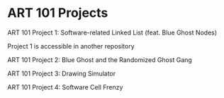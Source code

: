 # ART 101 Projects
ART 101 Project 1: Software-related Linked List (feat. Blue Ghost Nodes)

Project 1 is accessible in another repository

ART 101 Project 2: Blue Ghost and the Randomized Ghost Gang

ART 101 Project 3: Drawing Simulator

ART 101 Project 4: Software Cell Frenzy
